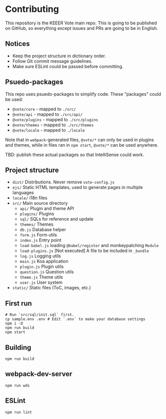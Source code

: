 Contributing
============

This repository is the KEEER Vote main repo. This is going to be published on GitHub,
so everything except issues and PRs are going to be in English.

## Notices

- Keep the project structure in dictionary order.
- Follow Git commit message guidelines.
- Make sure ESLint could be passed before committing.

## Psuedo-packages

This repo uses psuedo-packages to simplify code. These "packages" could be used:

- `@vote/core` - mapped to `./src/`
- `@vote/api` - mapped to `./src/api/`
- `@vote/plugins` - mapped to `./src/plugins`
- `@vote/themes` - mapped to `./src/themes`
- `@vote/locale` - mapped to `./locale`

Note that in `webpack`-generated files, `@vote/*` can only be used in plugins and themes,
while in files ran in `npm start`, `@vote/*` can be used anywhere.

TBD: publish these actual packages so that IntelliSense could work.

## Project structure

- `dist/` Distributions. Never remove `vote-config.js`
- `ejs/` Static HTML templates, used to generate pages in multiple languages
- `locale/` i18n files
- `src/` Main source directory
    - `api/` Plugin and theme API
    - `plugins/` Plugins
    - `sql/` SQLs for reference and update
    - `themes/` Themes
    - `db.js` Database helper
    - `form.js` Form utils
    - `index.js` Entry point
    - `load-babel.js` loading `@babel/register` and monkeypatching `Module`
    - `load-plugins.js` [Not executed] A file to be included in `_bundle`
    - `log.js` Logging utils
    - `main.js` Koa application
    - `plugin.js` Plugin utils
    - `question.js` Question utils
    - `theme.js` Theme utils
    - `user.js` User system
- `static/` Static files (ToC, images, etc.)

## First run

```
# Run `src/sql/init.sql` first.
cp sample.env .env # Edit `.env` to make your database settings
npm i -D
npm run build
npm start
```

## Building

`npm run build`

## webpack-dev-server

`npm run wds`

## ESLint

`npm run lint`

